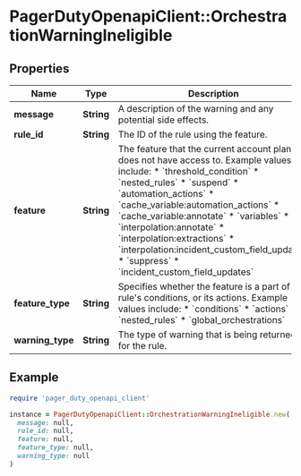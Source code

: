 # PagerDutyOpenapiClient::OrchestrationWarningIneligible

## Properties

| Name | Type | Description | Notes |
| ---- | ---- | ----------- | ----- |
| **message** | **String** | A description of the warning and any potential side effects. | [optional] |
| **rule_id** | **String** | The ID of the rule using the feature. | [optional] |
| **feature** | **String** | The feature that the current account plan does not have access to.  Example values include: * &#x60;threshold_condition&#x60; * &#x60;nested_rules&#x60; * &#x60;suspend&#x60; * &#x60;automation_actions&#x60; * &#x60;cache_variable:automation_actions&#x60; * &#x60;cache_variable:annotate&#x60; * &#x60;variables&#x60; * &#x60;interpolation:annotate&#x60; * &#x60;interpolation:extractions&#x60; * &#x60;interpolation:incident_custom_field_updates&#x60; * &#x60;suppress&#x60; * &#x60;incident_custom_field_updates&#x60;  | [optional] |
| **feature_type** | **String** | Specifies whether the feature is a part of the rule&#39;s conditions, or its actions.  Example values include: * &#x60;conditions&#x60; * &#x60;actions&#x60; * &#x60;nested_rules&#x60; * &#x60;global_orchestrations&#x60;  | [optional] |
| **warning_type** | **String** | The type of warning that is being returned for the rule. | [optional] |

## Example

```ruby
require 'pager_duty_openapi_client'

instance = PagerDutyOpenapiClient::OrchestrationWarningIneligible.new(
  message: null,
  rule_id: null,
  feature: null,
  feature_type: null,
  warning_type: null
)
```

